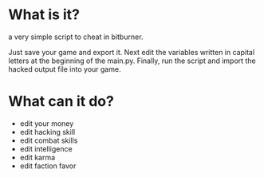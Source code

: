 # What is it?

a very simple script to cheat in bitburner.

Just save your game and export it. Next edit the variables written in capital letters at the beginning of the main.py. Finally, run the script and import the hacked output file into your game.

# What can it do?
- edit your money
- edit hacking skill
- edit combat skills
- edit intelligence
- edit karma
- edit faction favor